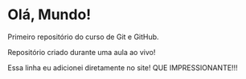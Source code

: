 # Olá, Mundo!
 Primeiro repositório do curso de Git e GitHub.
 
 Repositório criado durante uma aula ao vivo!

 Essa linha eu adicionei diretamente no site! QUE IMPRESSIONANTE!!!
 
